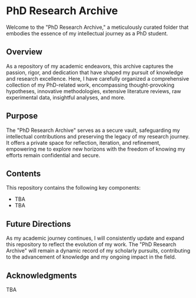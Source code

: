 # PhD Research Archive

Welcome to the "PhD Research Archive," a meticulously curated folder that embodies the essence of my intellectual journey as a PhD student.

## Overview

As a repository of my academic endeavors, this archive captures the passion, rigor, and dedication that have shaped my pursuit of knowledge and research excellence. Here, I have carefully organized a comprehensive collection of my PhD-related work, encompassing thought-provoking hypotheses, innovative methodologies, extensive literature reviews, raw experimental data, insightful analyses, and more.

## Purpose

The "PhD Research Archive" serves as a secure vault, safeguarding my intellectual contributions and preserving the legacy of my research journey. It offers a private space for reflection, iteration, and refinement, empowering me to explore new horizons with the freedom of knowing my efforts remain confidential and secure.

## Contents

This repository contains the following key components:

- TBA
- TBA
  
## Future Directions

As my academic journey continues, I will consistently update and expand this repository to reflect the evolution of my work. The "PhD Research Archive" will remain a dynamic record of my scholarly pursuits, contributing to the advancement of knowledge and my ongoing impact in the field.

## Acknowledgments

TBA
